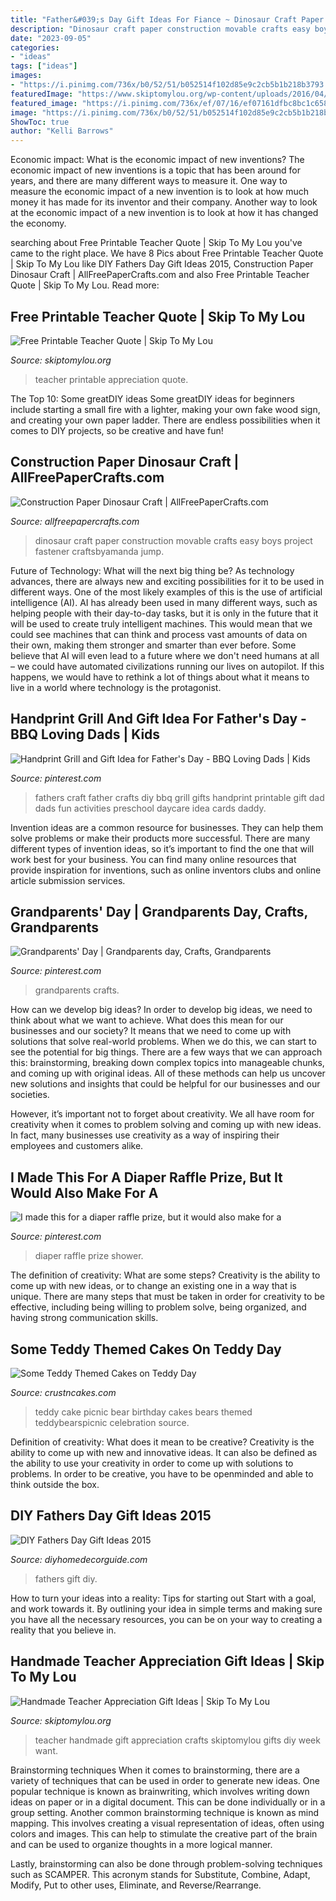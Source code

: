 ```yaml
---
title: "Father&#039;s Day Gift Ideas For Fiance ~ Dinosaur Craft Paper Construction Movable Crafts Easy Boys Project Fastener Craftsbyamanda Jump"
description: "Dinosaur craft paper construction movable crafts easy boys project fastener craftsbyamanda jump"
date: "2023-09-05"
categories:
- "ideas"
tags: ["ideas"]
images:
- "https://i.pinimg.com/736x/b0/52/51/b052514f102d85e9c2cb5b1b218b3793.jpg"
featuredImage: "https://www.skiptomylou.org/wp-content/uploads/2016/04/free-printable-for-teacher-appreciation-1.jpg"
featured_image: "https://i.pinimg.com/736x/ef/07/16/ef07161dfbc8bc1c658e42b23ed651fa--grandparents-day.jpg"
image: "https://i.pinimg.com/736x/b0/52/51/b052514f102d85e9c2cb5b1b218b3793.jpg"
ShowToc: true
author: "Kelli Barrows"
---
```



Economic impact: What is the economic impact of new inventions?
The economic impact of new inventions is a topic that has been around for years, and there are many different ways to measure it. One way to measure the economic impact of a new invention is to look at how much money it has made for its inventor and their company. Another way to look at the economic impact of a new invention is to look at how it has changed the economy.

	

		
searching about Free Printable Teacher Quote | Skip To My Lou you've came to the right place. We have 8 Pics about Free Printable Teacher Quote | Skip To My Lou like DIY Fathers Day Gift Ideas 2015, Construction Paper Dinosaur Craft | AllFreePaperCrafts.com and also Free Printable Teacher Quote | Skip To My Lou. Read more:
		
    
## Free Printable Teacher Quote | Skip To My Lou

<img loading=lazy src="https://www.skiptomylou.org/wp-content/uploads/2016/04/free-printable-for-teacher-appreciation-1.jpg" onerror="this.onerror=null;this.src='https://tse4.mm.bing.net/th?id=OIP.K8XGfYF6Ins7QmQMCodRqgHaKu&amp;pid=15.1';" alt="Free Printable Teacher Quote | Skip To My Lou">

_Source: skiptomylou.org_

>teacher printable appreciation quote. 

	

The Top 10: Some greatDIY ideas
Some greatDIY ideas for beginners include starting a small fire with a lighter, making your own fake wood sign, and creating your own paper ladder. There are endless possibilities when it comes to DIY projects, so be creative and have fun!

    
## Construction Paper Dinosaur Craft | AllFreePaperCrafts.com

<img loading=lazy src="https://irepo.primecp.com/2017/05/328523/Construction-Paper-Dinosaur-Craft_ExtraLarge700_ID-2209435.jpg?v=2209435" onerror="this.onerror=null;this.src='https://tse4.mm.bing.net/th?id=OIP.KWWyfHvWF5UMXapUJ0aFUwHaHa&amp;pid=15.1';" alt="Construction Paper Dinosaur Craft | AllFreePaperCrafts.com">

_Source: allfreepapercrafts.com_

>dinosaur craft paper construction movable crafts easy boys project fastener craftsbyamanda jump. 

	

Future of Technology: What will the next big thing be?
As technology advances, there are always new and exciting possibilities for it to be used in different ways. One of the most likely examples of this is the use of artificial intelligence (AI). AI has already been used in many different ways, such as helping people with their day-to-day tasks, but it is only in the future that it will be used to create truly intelligent machines. This would mean that we could see machines that can think and process vast amounts of data on their own, making them stronger and smarter than ever before. Some believe that AI will even lead to a future where we don't need humans at all – we could have automated civilizations running our lives on autopilot. If this happens, we would have to rethink a lot of things about what it means to live in a world where technology is the protagonist.

    
## Handprint Grill And Gift Idea For Father&#039;s Day - BBQ Loving Dads | Kids

<img loading=lazy src="https://i.pinimg.com/736x/92/f3/44/92f344efe85e5541ab8d813842d0f6c4.jpg" onerror="this.onerror=null;this.src='https://tse1.mm.bing.net/th?id=OIP.tyiA-V66gkyzXWy5288Y5wHaKc&amp;pid=15.1';" alt="Handprint Grill and Gift Idea for Father&#039;s Day - BBQ Loving Dads | Kids">

_Source: pinterest.com_

>fathers craft father crafts diy bbq grill gifts handprint printable gift dad dads fun activities preschool daycare idea cards daddy. 

	

Invention ideas are a common resource for businesses. They can help them solve problems or make their products more successful. There are many different types of invention ideas, so it’s important to find the one that will work best for your business. You can find many online resources that provide inspiration for inventions, such as online inventors clubs and online article submission services.

    
## Grandparents&#039; Day | Grandparents Day, Crafts, Grandparents

<img loading=lazy src="https://i.pinimg.com/736x/ef/07/16/ef07161dfbc8bc1c658e42b23ed651fa--grandparents-day.jpg" onerror="this.onerror=null;this.src='https://tse2.mm.bing.net/th?id=OIP.RhS0jUvD2w6Xe0zDpkmS3QHaJ3&amp;pid=15.1';" alt="Grandparents&#039; Day | Grandparents day, Crafts, Grandparents">

_Source: pinterest.com_

>grandparents crafts. 

	

How can we develop big ideas?
In order to develop big ideas, we need to think about what we want to achieve. What does this mean for our businesses and our society? It means that we need to come up with solutions that solve real-world problems. When we do this, we can start to see the potential for big things.
There are a few ways that we can approach this: brainstorming, breaking down complex topics into manageable chunks, and coming up with original ideas. All of these methods can help us uncover new solutions and insights that could be helpful for our businesses and our societies.

However, it’s important not to forget about creativity. We all have room for creativity when it comes to problem solving and coming up with new ideas. In fact, many businesses use creativity as a way of inspiring their employees and customers alike.

    
## I Made This For A Diaper Raffle Prize, But It Would Also Make For A

<img loading=lazy src="https://i.pinimg.com/736x/b0/52/51/b052514f102d85e9c2cb5b1b218b3793.jpg" onerror="this.onerror=null;this.src='https://tse3.mm.bing.net/th?id=OIP.Y7udKENDz4xnqPycxa63eQHaNL&amp;pid=15.1';" alt="I made this for a diaper raffle prize, but it would also make for a">

_Source: pinterest.com_

>diaper raffle prize shower. 

	

The definition of creativity: What are some steps?
Creativity is the ability to come up with new ideas, or to change an existing one in a way that is unique. There are many steps that must be taken in order for creativity to be effective, including being willing to problem solve, being organized, and having strong communication skills.

    
## Some Teddy Themed Cakes On Teddy Day

<img loading=lazy src="http://www.crustncakes.com/blog/wp-content/uploads/2016/02/8b9e5f84a2749c7fd8257fd5cdbd91bb.jpg" onerror="this.onerror=null;this.src='https://tse3.mm.bing.net/th?id=OIP.lV53-DsnsPp6M975qcKFbQHaJ4&amp;pid=15.1';" alt="Some Teddy Themed Cakes on Teddy Day">

_Source: crustncakes.com_

>teddy cake picnic bear birthday cakes bears themed teddybearspicnic celebration source. 

	

Definition of creativity: What does it mean to be creative?
Creativity is the ability to come up with new and innovative ideas. It can also be defined as the ability to use your creativity in order to come up with solutions to problems. In order to be creative, you have to be openminded and able to think outside the box.

    
## DIY Fathers Day Gift Ideas 2015

<img loading=lazy src="http://diyhomedecorguide.com/wp-content/uploads/2015/05/Kids-fathers-day-gift-ideas.jpg" onerror="this.onerror=null;this.src='https://tse4.mm.bing.net/th?id=OIP.7C3tSeD647hGwLMlq1GLtwHaHX&amp;pid=15.1';" alt="DIY Fathers Day Gift Ideas 2015">

_Source: diyhomedecorguide.com_

>fathers gift diy. 

	

How to turn your ideas into a reality: Tips for starting out
Start with a goal, and work towards it. By outlining your idea in simple terms and making sure you have all the necessary resources, you can be on your way to creating a reality that you believe in.

    
## Handmade Teacher Appreciation Gift Ideas | Skip To My Lou

<img loading=lazy src="http://www.skiptomylou.org/wp-content/uploads/2014/04/handmade-teacher-ideas-1.jpg" onerror="this.onerror=null;this.src='https://tse4.mm.bing.net/th?id=OIP.zuOoaYburoffQ9fGBc1u1gHaKl&amp;pid=15.1';" alt="Handmade Teacher Appreciation Gift Ideas | Skip To My Lou">

_Source: skiptomylou.org_

>teacher handmade gift appreciation crafts skiptomylou gifts diy week want. 

	

Brainstorming techniques
When it comes to brainstorming, there are a variety of techniques that can be used in order to generate new ideas. One popular technique is known as brainwriting, which involves writing down ideas on paper or in a digital document. This can be done individually or in a group setting.
Another common brainstorming technique is known as mind mapping. This involves creating a visual representation of ideas, often using colors and images. This can help to stimulate the creative part of the brain and can be used to organize thoughts in a more logical manner.

Lastly, brainstorming can also be done through problem-solving techniques such as SCAMPER. This acronym stands for Substitute, Combine, Adapt, Modify, Put to other uses, Eliminate, and Reverse/Rearrange.

